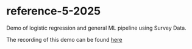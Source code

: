# reference-5-2025
Demo of logistic regression and general ML pipeline using Survey Data.


The recording of this demo can be found [here](https://mit.zoom.us/rec/share/sY7MNZh9n5tC0-FNGjSvq6422_dIFQGruZQLa4-vr62Ru5DP2Ebtdo0uJpw9UA.xsrKNCj7CdgGPAMi)
